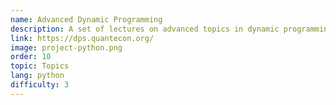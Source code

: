 ```yaml
---
name: Advanced Dynamic Programming
description: A set of lectures on advanced topics in dynamic programming.
link: https://dps.quantecon.org/
image: project-python.png
order: 10
topic: Topics
lang: python
difficulty: 3
---
```

